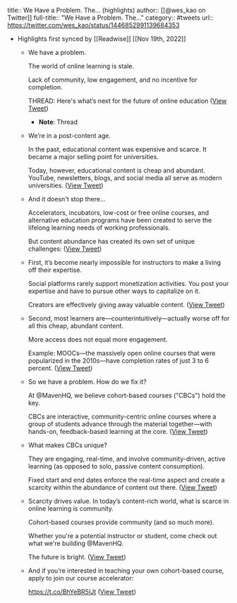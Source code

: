 title:: We Have a Problem. The... (highlights)
author:: [[@wes_kao on Twitter]]
full-title:: "We Have a Problem. The..."
category:: #tweets
url:: https://twitter.com/wes_kao/status/1446852991139684353

- Highlights first synced by [[Readwise]] [[Nov 19th, 2022]]
	- We have a problem.
	  
	  The world of online learning is stale.
	  
	  Lack of community, low engagement, and no incentive for completion.
	  
	  THREAD: Here's what’s next for the future of online education ([View Tweet](https://twitter.com/wes_kao/status/1446852991139684353))
		- **Note**: Thread
	- We’re in a post-content age.
	  
	  In the past, educational content was expensive and scarce. It became a major selling point for universities.
	  
	  Today, however, educational content is cheap and abundant. YouTube, newsletters, blogs, and social media all serve as modern universities. ([View Tweet](https://twitter.com/wes_kao/status/1446852998555176964))
	- And it doesn't stop there...
	  
	  Accelerators, incubators, low-cost or free online courses, and alternative education programs have been created to serve the lifelong learning needs of working professionals.
	  
	  But content abundance has created its own set of unique challenges: ([View Tweet](https://twitter.com/wes_kao/status/1446853000719486980))
	- First, it’s become nearly impossible for instructors to make a living off their expertise.
	  
	  Social platforms rarely support monetization activities. You post your expertise and have to pursue other ways to capitalize on it.
	  
	  Creators are effectively giving away valuable content. ([View Tweet](https://twitter.com/wes_kao/status/1446853003592585217))
	- Second, most learners are—counterintuitively—actually worse off for all this cheap, abundant content.
	  
	  More access does not equal more engagement.
	  
	  Example: MOOCs—the massively open online courses that were popularized in the 2010s—have completion rates of just 3 to 6 percent. ([View Tweet](https://twitter.com/wes_kao/status/1446853005567877121))
	- So we have a problem. How do we fix it?
	  
	  At @MavenHQ, we believe cohort-based courses ("CBCs") hold the key.
	  
	  CBCs are interactive, community-centric online courses where a group of students advance through the material together—with hands-on, feedback-based learning at the core. ([View Tweet](https://twitter.com/wes_kao/status/1446853007468113921))
	- What makes CBCs unique?
	  
	  They are engaging, real-time, and involve community-driven, active learning (as opposed to solo, passive content consumption).
	  
	  Fixed start and end dates enforce the real-time aspect and create a scarcity within the abundance of content out there. ([View Tweet](https://twitter.com/wes_kao/status/1446853009267470336))
	- Scarcity drives value. In today’s content-rich world, what is scarce in online learning is community.
	  
	  Cohort-based courses provide community (and so much more).
	  
	  Whether you're a potential instructor or student, come check out what we're building @MavenHQ.
	  
	  The future is bright. ([View Tweet](https://twitter.com/wes_kao/status/1446853011821768708))
	- And if you’re interested in teaching your own cohort-based course, apply to join our course accelerator:
	  
	  https://t.co/BhYeBR5IJt ([View Tweet](https://twitter.com/wes_kao/status/1446853013742759937))